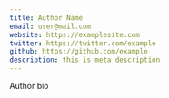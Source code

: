 ```yaml
---
title: Author Name
email: user@mail.com
website: https://examplesite.com
twitter: https://twitter.com/example
github: https://github.com/example
description: this is meta description
---
```


Author bio
